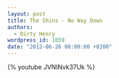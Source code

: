 ```yaml
---
layout: post
title: The Shins - No Way Down
authors:
  - Dirty Henry
wordpress_id: 1059
date: "2012-06-26 08:00:00 +0200"
---
```


{% youtube JVNINvk37Uk %}
